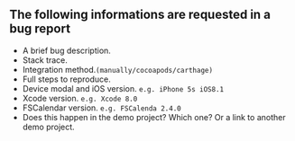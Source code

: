 
## The following informations are requested in a bug report
* A brief bug description.
* Stack trace.
* Integration method.`(manually/cocoapods/carthage)`
* Full steps to reproduce.
* Device modal and iOS version.  `e.g. iPhone 5s iOS8.1`
* Xcode version.  `e.g. Xcode 8.0`
* FSCalendar version. `e.g. FSCalenda 2.4.0`
* Does this happen in the demo project? Which one? Or a link to another demo project.